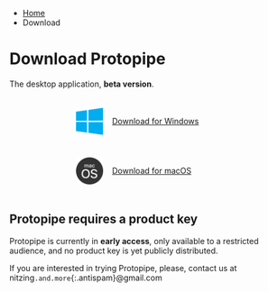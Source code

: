 <style type="text/css">
    .downloadButtons {
        display: flex;
        flex-wrap: wrap;
        justify-content: center;
        align-items: center;
    }

    .downloadButtons .btn {
        margin: 8px;
        flex-basis: 300px;
        display: flex !important;
        align-items: center;
        padding: 0.75rem 0;
    }

    .downloadButtons .btn img {
        height: 48px;
        margin: 0 1rem;
        margin-right: 0;
        vertical-align: middle;
    }

    .downloadButtons .btn span {
        margin: 0.75rem 1rem;
        white-space: normal;
        text-align: left;
    }

    @media screen and (min-width: 42em) {
        .main-content p,
        .main-content h1,
        .main-content h2 {
            text-align: center;
        }
    }
</style>

<ul class="breadcrumb">
    <li><a href="">Home</a></li>
    <li>Download</li>
</ul>

# Download Protopipe

The desktop application, **beta version**.

<div class="downloadButtons">
    <a class="btn" href="windows_instructions">
        <img class="hardcoded" src="assets/img/index/windows.svg" alt="Windows" />
        <span>Download for Windows</span>
    </a>
    <a class="btn" href="macOS_instructions">
        <img class="hardcoded" src="assets/img/index/macOS.svg" alt="macOS" />
        <span>Download for macOS</span>
    </a>
</div>

## Protopipe requires a product key

Protopipe is currently in **early access**, only available to a restricted audience, and no product key is yet publicly distributed.

If you are interested in trying Protopipe, please, contact us at nitzing`.and.more`{:.antispam}@gmail.com